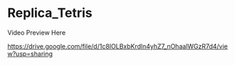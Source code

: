 # Replica_Tetris

Video Preview Here

https://drive.google.com/file/d/1c8IOLBxbKrdln4yhZ7_nOhaalWGzR7d4/view?usp=sharing

